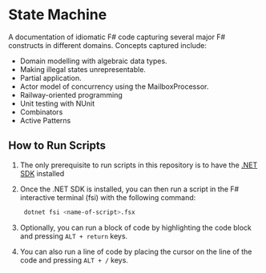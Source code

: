 # State Machine  

A documentation of idiomatic F# code capturing several major F# constructs in
different domains. Concepts captured include:

- Domain modelling with algebraic data types.
- Making illegal states unrepresentable.
- Partial application.
- Actor model of concurrency using the MailboxProcessor.
- Railway-oriented programming
- Unit testing with NUnit
- Combinators
- Active Patterns


## How to Run Scripts

1. The only prerequisite to run scripts in this repository is to have the [.NET SDK](https://dotnet.microsoft.com/en-us/download) installed

2. Once the .NET SDK is installed, you can then run a script in the F# interactive terminal (fsi) with the following command:
   ```bash
    dotnet fsi <name-of-script>.fsx
   ```
3. Optionally, you can run a block of code by highlighting the code block and pressing ```ALT + return``` keys.

4. You can also run a line of code by placing the cursor on the line of the code and pressing ```ALT + /``` keys.



